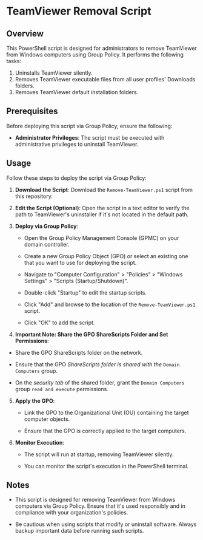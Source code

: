 # TeamViewer Removal Script

## Overview

This PowerShell script is designed for administrators to remove TeamViewer from Windows computers using Group Policy. It performs the following tasks:

1. Uninstalls TeamViewer silently.
2. Removes TeamViewer executable files from all user profiles' Downloads folders.
3. Removes TeamViewer default installation folders.

## Prerequisites

Before deploying this script via Group Policy, ensure the following:

- **Administrator Privileges**: The script must be executed with administrative privileges to uninstall TeamViewer.

## Usage

Follow these steps to deploy the script via Group Policy:

1. **Download the Script**: Download the `Remove-TeamViewer.ps1` script from this repository.

2. **Edit the Script (Optional)**: Open the script in a text editor to verify the path to TeamViewer's uninstaller if it's not located in the default path.

3. **Deploy via Group Policy**:

   - Open the Group Policy Management Console (GPMC) on your domain controller.

   - Create a new Group Policy Object (GPO) or select an existing one that you want to use for deploying the script.

   - Navigate to "Computer Configuration" > "Policies" > "Windows Settings" > "Scripts (Startup/Shutdown)".

   - Double-click "Startup" to edit the startup scripts.

   - Click "Add" and browse to the location of the `Remove-TeamViewer.ps1` script.

   - Click "OK" to add the script.

4. **Important Note: Share the GPO ShareScripts Folder and Set Permissions**:

- Share the GPO ShareScripts folder on the network.

- Ensure that the GPO *ShareScripts folder is shared with the* `Domain Computers` group.

- On the *security tab* of the shared folder, grant the `Domain Computers` group `read and execute` permissions.


5. **Apply the GPO**:

   - Link the GPO to the Organizational Unit (OU) containing the target computer objects.

   - Ensure that the GPO is correctly applied to the target computers.

6. **Monitor Execution**:

   - The script will run at startup, removing TeamViewer silently.

   - You can monitor the script's execution in the PowerShell terminal.

## Notes

- This script is designed for removing TeamViewer from Windows computers via Group Policy. Ensure that it's used responsibly and in compliance with your organization's policies.

- Be cautious when using scripts that modify or uninstall software. Always backup important data before running such scripts.
